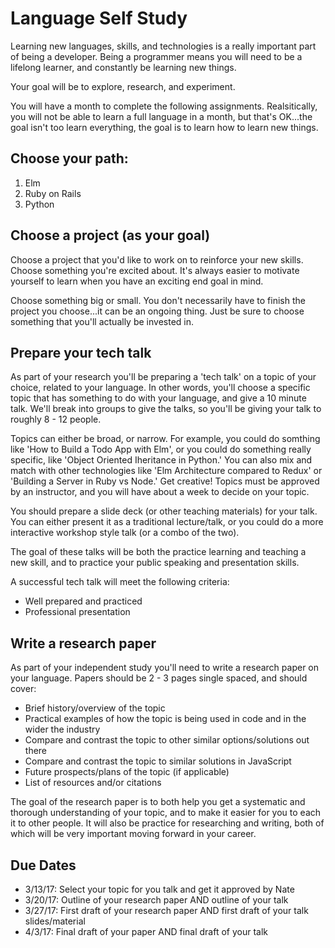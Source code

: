 # Language Self Study

Learning new languages, skills, and technologies is a really important part of being a developer. Being a programmer means you will need to be a lifelong learner, and constantly be learning new things. 

Your goal will be to explore, research, and experiment.

You will have a month to complete the following assignments. Realsitically, you will not be able to learn a full language in a month, but that's OK...the goal isn't too learn everything, the goal is to learn how to learn new things.

## Choose your path:
  1. Elm
  2. Ruby on Rails 
  3. Python 
  
## Choose a project (as your goal) 
Choose a project that you'd like to work on to reinforce your new skills. Choose something you're excited about. It's always easier to motivate yourself to learn when you have an exciting end goal in mind. 

Choose something big or small. You don't necessarily have to finish the project you choose...it can be an ongoing thing. Just be sure to choose something that you'll actually be invested in.

## Prepare your tech talk 
As part of your research you'll be preparing a 'tech talk' on a topic of your choice, related to your language. In other words, you'll choose a specific topic that has something to do with your language, and give a 10 minute talk. We'll break into groups to give the talks, so you'll be giving your talk to roughly 8 - 12 people.

Topics can either be broad, or narrow. For example, you could do somthing like 'How to Build a Todo App with Elm', or you could do something really specific, like 'Object Oriented Iheritance in Python.' You can also mix and match with other technologies like 'Elm Architecture compared to Redux' or 'Building a Server in Ruby vs Node.' Get creative! Topics must be approved by an instructor, and you will have about a week to decide on your topic.

You should prepare a slide deck (or other teaching materials) for your talk. You can either present it as a traditional lecture/talk, or you could do a more interactive workshop style talk (or a combo of the two).

The goal of these talks will be both the practice learning and teaching a new skill, and to practice your public speaking and presentation skills. 

A successful tech talk will meet the following criteria:
- Well prepared and practiced 
- Professional presentation 

 
## Write a research paper
As part of your independent study you'll need to write a research paper on your language. Papers should be 2 - 3 pages single spaced, and should cover:

- Brief history/overview of the topic 
- Practical examples of how the topic is being used in code and in the wider the industry 
- Compare and contrast the topic to other similar options/solutions out there
- Compare and contrast the topic to similar solutions in JavaScript 
- Future prospects/plans of the topic (if applicable) 
- List of resources  and/or citations

The goal of the research paper is to both help you get a systematic and thorough understanding of your topic, and to make it easier for you to each it to other people. It will also be practice for researching and writing, both of which will be very important moving forward in your career. 

## Due Dates
- 3/13/17: Select your topic for you talk and get it approved by Nate
- 3/20/17: Outline of your research paper AND outline of your talk
- 3/27/17: First draft of your research paper AND first draft of your talk slides/material
- 4/3/17: Final draft of your paper AND final draft of your talk



 

  
 
